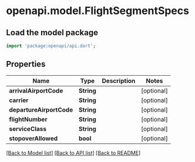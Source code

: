 # openapi.model.FlightSegmentSpecs

## Load the model package
```dart
import 'package:openapi/api.dart';
```

## Properties
Name | Type | Description | Notes
------------ | ------------- | ------------- | -------------
**arrivalAirportCode** | **String** |  | [optional] 
**carrier** | **String** |  | [optional] 
**departureAirportCode** | **String** |  | [optional] 
**flightNumber** | **String** |  | [optional] 
**serviceClass** | **String** |  | [optional] 
**stopoverAllowed** | **bool** |  | [optional] 

[[Back to Model list]](../README.md#documentation-for-models) [[Back to API list]](../README.md#documentation-for-api-endpoints) [[Back to README]](../README.md)


